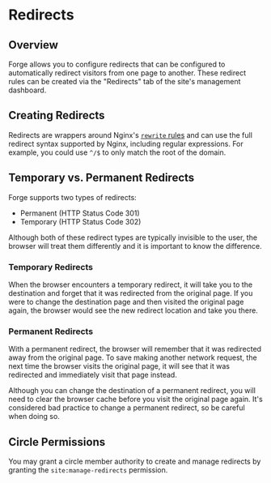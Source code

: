 # Redirects

## Overview

Forge allows you to configure redirects that can be configured to automatically redirect visitors from one page to another. These redirect rules can be created via the "Redirects" tab of the site's management dashboard.

## Creating Redirects

Redirects are wrappers around Nginx's [`rewrite` rules](https://nginx.org/en/docs/http/ngx_http_rewrite_module#rewrite) and can use the full redirect syntax supported by Nginx, including regular expressions. For example, you could use `^/$` to only match the root of the domain.

## Temporary vs. Permanent Redirects

Forge supports two types of redirects:

- Permanent (HTTP Status Code 301)
- Temporary (HTTP Status Code 302)

Although both of these redirect types are typically invisible to the user, the browser will treat them differently and it is important to know the difference.

### Temporary Redirects

When the browser encounters a temporary redirect, it will take you to the destination and forget that it was redirected from the original page. If you were to change the destination page and then visited the original page again, the browser would see the new redirect location and take you there.

### Permanent Redirects

With a permanent redirect, the browser will remember that it was redirected away from the original page. To save making another network request, the next time the browser visits the original page, it will see that it was redirected and immediately visit that page instead.

Although you can change the destination of a permanent redirect, you will need to clear the browser cache before you visit the original page again. It's considered bad practice to change a permanent redirect, so be careful when doing so.

## Circle Permissions

You may grant a circle member authority to create and manage redirects by granting the `site:manage-redirects` permission.
